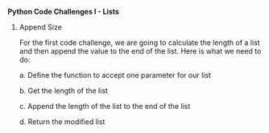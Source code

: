 **Python Code Challenges I - Lists**

1. Append Size

    For the first code challenge, we are going to calculate the length of a list and then append the value to the end of the list. Here is what we need to do:

      a.  Define the function to accept one parameter for our list
      
      b.  Get the length of the list
      
      c.  Append the length of the list to the end of the list
      
      d.  Return the modified list
      
      
      
      
      
      

